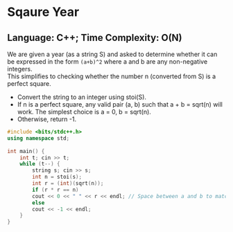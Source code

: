 # Sqaure Year

## Language: C++; Time Complexity: O(N)

We are given a year (as a string S) and asked to determine whether it can be expressed in the form `(a+b)^2` where a and b are any non-negative integers.  
This simplifies to checking whether the number n (converted from S) is a perfect square.
- Convert the string to an integer using stoi(S).
- If n is a perfect square, any valid pair (a, b) such that a + b = sqrt(n) will work. The simplest choice is a = 0, b = sqrt(n).
- Otherwise, return -1.

```cpp
#include <bits/stdc++.h>
using namespace std;
 
int main() {
    int t; cin >> t;
    while (t--) {
        string s; cin >> s;
        int n = stoi(s);
        int r = (int)(sqrt(n));
        if (r * r == n)
        cout << 0 << " " << r << endl; // Space between a and b to match sample output format.
        else
        cout << -1 << endl;
    }
}
```
